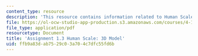 ```yaml
---
content_type: resource
description: 'This resource contains information related to Human Scale: 3D Model.'
file: https://ol-ocw-studio-app-production.s3.amazonaws.com/courses/4-111-introduction-to-architecture-environmental-design-spring-2014/ffb9a83dab7529c03a704c7dfc55fd6b_MIT4_111S14_Assignment_1.3.pdf
file_type: application/pdf
resourcetype: Document
title: 'Assignment 1.3 Human Scale: 3D Model'
uid: ffb9a83d-ab75-29c0-3a70-4c7dfc55fd6b
---
```

